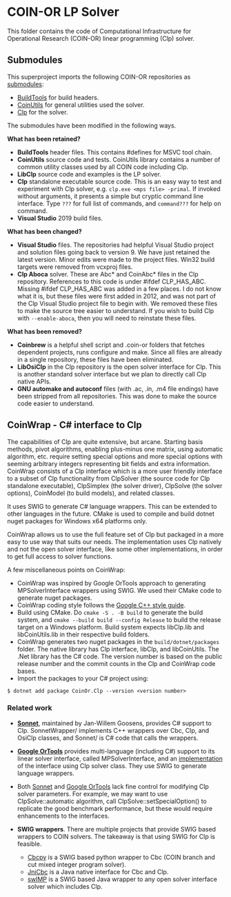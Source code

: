 # COIN-OR LP Solver

This folder contains the code of Computational Infrastructure for Operational
Research (COIN-OR) linear programming (Clp) solver. 

## Submodules

This superproject imports the following COIN-OR repositories as
[submodules](http://git-scm.com/book/en/v2/Git-Tools-Submodules):

- [BuildTools](https://github.com/coin-or-tools/BuildTools.git) for build
  headers.
- [CoinUtils](https://github.com/coin-or/CoinUtils.git) for general utilities used
  the solver.
- [Clp](https://github.com/coin-or/Clp.git) for the solver.

The submodules have been modified in the following ways.

__What has been retained?__

- __BuildTools__ header files. This contains #defines for MSVC tool chain.
- __CoinUtils__ source code and tests. CoinUtils library contains a number of
  common utility classes used by all COIN code including Clp.
- __LibClp__ source code and examples is the LP solver.
- __Clp__ standalone executable source code. This is an easy way to test and
  experiment with Clp solver, e.g. `clp.exe <mps file> -primal`. If invoked
  without arguments, it presents a simple but cryptic command line interface.
  Type `???` for full list of commands, and `command???` for help on command.
- __Visual Studio__ 2019 build files.

__What has been changed?__

- __Visual Studio__ files. The repositories had helpful Visual Studio project
  and solution files going back to version 9. We have just retained the latest
  version. Minor edits were made to the project files. Win32 build targets were
  removed from vcxproj files.
- __Clp Aboca__ solver. These are Abc* and CoinAbc* files in the Clp repository.
  References to this code is under #ifdef CLP_HAS_ABC. Missing #ifdef
  CLP_HAS_ABC was added in a few places. I do not know what it is, but these
  files were first added in 2012, and was not part of the Clp Visual Studio
  project file to begin with. We removed these files to make the source tree
  easier to understand. If you wish to build Clp with `--enable-aboca`, then you
  will need to reinstate these files.

__What has been removed?__

- __Coinbrew__ is a helpful shell script and .coin-or folders that fetches
  dependent projects, runs configure and make. Since all files are already in a
  single repository, these files have been eliminated.
- __LibOsiClp__ in the Clp repository is the open solver interface for Clp. This
  is another standard solver interface but we plan to directly call Clp native
  APIs.
- __GNU automake and autoconf__ files (with .ac, .in, .m4 file endings) have
  been stripped from all repositories. This was done to make the source code
  easier to understand.


## CoinWrap - C# interface to Clp

The capabilities of Clp are quite extensive, but arcane. Starting basis methods,
pivot algorithms, enabling plus-minus one matrix, using automatic algorithm,
etc. require setting special options and more special options with seeming
arbitrary integers representing bit fields and extra information. CoinWrap
consists of a Clp interface which is a more user friendly interface to a subset
of Clp functionality from ClpSolver (the source code for Clp standalone
executable), ClpSimplex (the solver driver), ClpSolve (the solver options),
CoinModel (to build models), and related classes.

It uses SWIG to generate C# language wrappers. This can be extended to other
languages in the future. CMake is used to compile and build dotnet nuget
packages for Windows x64 platforms only.

CoinWrap allows us to use the full feature set of Clp but packaged in a more
easy to use way that suits our needs. The implementation uses Clp natively and
not the open solver interface, like some other implementations, in order to get
full access to solver functions.

A few miscellaneous points on CoinWrap:

  - CoinWrap was inspired by Google OrTools approach to generating
    MPSolverInterface wrappers using SWIG. We used their CMake code to generate
    nuget packages.
  - CoinWrap coding style follows the [Google C++ style
    guide](https://google.github.io/styleguide/cppguide.html).
  - Build using CMake. Do `cmake -S . -B build` to generate the build system,
    and `cmake --build build --config Release` to build the release target on a
    Windows platform. Build system expects libClp.lib and libCoinUtils.lib in
    their respective build folders.
  - CoinWrap generates two nuget packages in the `build/dotnet/packages` folder.
    The native library has Clp interface, libClp, and libCoinUtils. The .Net
    library has the C# code. The version number is based on the public release
    number and the commit counts in the Clp and CoinWrap code bases.
  - Import the packages to your C# project using:
```
$ dotnet add package CoinOr.Clp --version <version number>
```

### Related work

- [__Sonnet__](https://github.com/coin-or/Sonnet), maintained by Jan-Willem Goosens,
  provides C# support to Clp. SonnetWrapper/ implements C++ wrappers over Cbc,
  Clp, and OsiClp classes, and Sonnet/ is C# code that calls the wrappers.

- [__Google OrTools__](../GLOP/ortools) provides multi-language (including C#)
  support to its linear solver interface, called MPSolverInterface, and an
  [implementation](../GLOP/ortools/linear_solver/clp_interface.cc) of the
  interface using Clp solver class. They use SWIG to generate language wrappers.

- Both [Sonnet](https://github.com/coin-or/Sonnet) and [Google
  OrTools](../GLOP/ortools) lack fine control for modifying Clp solver
  parameters. For example, we may want to use ClpSolve::automatic algorithm,
  call ClpSolve::setSpecialOption() to replicate the good benchmark performance,
  but these would require enhancements to the interfaces.

- __SWIG wrappers__. There are multiple projects that provide SWIG based
  wrappers to COIN solvers. The takeaway is that using SWIG for Clp is feasible.
  - [Cbcpy](https://gitlab.com/ikus-soft/cbcpy) is a SWIG based python wrapper
    to Cbc (COIN branch and cut mixed integer program solver).
  - [JniCbc](https://github.com/babakmoazzez/jCbc) is a Java native interface
    for Cbc and Clp.
  - [swIMP](http://swimp.sourceforge.net/) is a SWIG based Java wrapper to any
    open solver interface solver which includes Clp.

